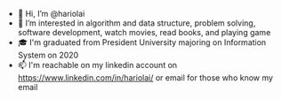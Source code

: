 - 👋 Hi, I’m @hariolai
- 👀 I’m interested in algorithm and data structure, problem solving, software development, watch movies, read books, and playing game
- 🎓 I'm graduated from President University majoring on Information System on 2020
- 📫 I'm reachable on my linkedin account on https://www.linkedin.com/in/hariolai/ or email for those who know my email

